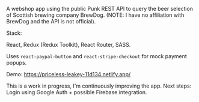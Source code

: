 A webshop app using the public Punk REST API to query the beer selection of Scottish brewing company BrewDog.
(NOTE: I have no affiliation with BrewDog and the API is not official).

Stack:

React, Redux (Redux Toolkit), React Router, SASS.

Uses `react-paypal-button` and `react-stripe-checkout` for mock payment popups.

Demo: https://priceless-leakey-11d134.netlify.app/

This is a work in progress, I'm continuously improving the app. Next steps: Login using Google Auth + possible Firebase integration.
